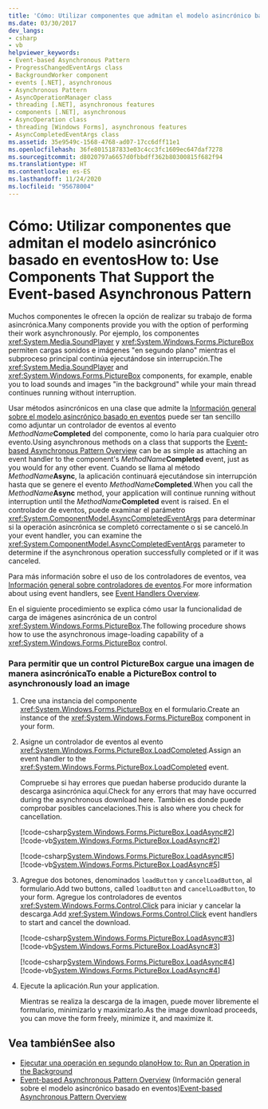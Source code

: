 ```yaml
---
title: 'Cómo: Utilizar componentes que admitan el modelo asincrónico basado en eventos'
ms.date: 03/30/2017
dev_langs:
- csharp
- vb
helpviewer_keywords:
- Event-based Asynchronous Pattern
- ProgressChangedEventArgs class
- BackgroundWorker component
- events [.NET], asynchronous
- Asynchronous Pattern
- AsyncOperationManager class
- threading [.NET], asynchronous features
- components [.NET], asynchronous
- AsyncOperation class
- threading [Windows Forms], asynchronous features
- AsyncCompletedEventArgs class
ms.assetid: 35e9549c-1568-4768-ad07-17cc6dff11e1
ms.openlocfilehash: 36fe8015187833e03c4cc3fc1609ec647daf7278
ms.sourcegitcommit: d8020797a6657d0fbbdff362b80300815f682f94
ms.translationtype: HT
ms.contentlocale: es-ES
ms.lasthandoff: 11/24/2020
ms.locfileid: "95678004"
---
```

# <a name="how-to-use-components-that-support-the-event-based-asynchronous-pattern"></a><span data-ttu-id="a2496-102">Cómo: Utilizar componentes que admitan el modelo asincrónico basado en eventos</span><span class="sxs-lookup"><span data-stu-id="a2496-102">How to: Use Components That Support the Event-based Asynchronous Pattern</span></span>

<span data-ttu-id="a2496-103">Muchos componentes le ofrecen la opción de realizar su trabajo de forma asincrónica.</span><span class="sxs-lookup"><span data-stu-id="a2496-103">Many components provide you with the option of performing their work asynchronously.</span></span> <span data-ttu-id="a2496-104">Por ejemplo, los componentes <xref:System.Media.SoundPlayer> y <xref:System.Windows.Forms.PictureBox> permiten cargas sonidos e imágenes "en segundo plano" mientras el subproceso principal continúa ejecutándose sin interrupción.</span><span class="sxs-lookup"><span data-stu-id="a2496-104">The <xref:System.Media.SoundPlayer> and <xref:System.Windows.Forms.PictureBox> components, for example, enable you to load sounds and images "in the background" while your main thread continues running without interruption.</span></span>  
  
 <span data-ttu-id="a2496-105">Usar métodos asincrónicos en una clase que admite la [Información general sobre el modelo asincrónico basado en eventos](event-based-asynchronous-pattern-overview.md) puede ser tan sencillo como adjuntar un controlador de eventos al evento _MethodName_**Completed** del componente, como lo haría para cualquier otro evento.</span><span class="sxs-lookup"><span data-stu-id="a2496-105">Using asynchronous methods on a class that supports the [Event-based Asynchronous Pattern Overview](event-based-asynchronous-pattern-overview.md) can be as simple as attaching an event handler to the component's _MethodName_**Completed** event, just as you would for any other event.</span></span> <span data-ttu-id="a2496-106">Cuando se llama al método _MethodName_**Async**, la aplicación continuará ejecutándose sin interrupción hasta que se genere el evento _MethodName_**Completed**.</span><span class="sxs-lookup"><span data-stu-id="a2496-106">When you call the _MethodName_**Async** method, your application will continue running without interruption until the _MethodName_**Completed** event is raised.</span></span> <span data-ttu-id="a2496-107">En el controlador de eventos, puede examinar el parámetro <xref:System.ComponentModel.AsyncCompletedEventArgs> para determinar si la operación asincrónica se completó correctamente o si se canceló.</span><span class="sxs-lookup"><span data-stu-id="a2496-107">In your event handler, you can examine the <xref:System.ComponentModel.AsyncCompletedEventArgs> parameter to determine if the asynchronous operation successfully completed or if it was canceled.</span></span>  
  
 <span data-ttu-id="a2496-108">Para más información sobre el uso de los controladores de eventos, vea [Información general sobre controladores de eventos](/dotnet/desktop/winforms/event-handlers-overview-windows-forms).</span><span class="sxs-lookup"><span data-stu-id="a2496-108">For more information about using event handlers, see [Event Handlers Overview](/dotnet/desktop/winforms/event-handlers-overview-windows-forms).</span></span>  
  
 <span data-ttu-id="a2496-109">En el siguiente procedimiento se explica cómo usar la funcionalidad de carga de imágenes asincrónica de un control <xref:System.Windows.Forms.PictureBox>.</span><span class="sxs-lookup"><span data-stu-id="a2496-109">The following procedure shows how to use the asynchronous image-loading capability of a <xref:System.Windows.Forms.PictureBox> control.</span></span>  
  
### <a name="to-enable-a-picturebox-control-to-asynchronously-load-an-image"></a><span data-ttu-id="a2496-110">Para permitir que un control PictureBox cargue una imagen de manera asincrónica</span><span class="sxs-lookup"><span data-stu-id="a2496-110">To enable a PictureBox control to asynchronously load an image</span></span>  
  
1. <span data-ttu-id="a2496-111">Cree una instancia del componente <xref:System.Windows.Forms.PictureBox> en el formulario.</span><span class="sxs-lookup"><span data-stu-id="a2496-111">Create an instance of the <xref:System.Windows.Forms.PictureBox> component in your form.</span></span>  
  
2. <span data-ttu-id="a2496-112">Asigne un controlador de eventos al evento <xref:System.Windows.Forms.PictureBox.LoadCompleted>.</span><span class="sxs-lookup"><span data-stu-id="a2496-112">Assign an event handler to the <xref:System.Windows.Forms.PictureBox.LoadCompleted> event.</span></span>  
  
     <span data-ttu-id="a2496-113">Compruebe si hay errores que puedan haberse producido durante la descarga asincrónica aquí.</span><span class="sxs-lookup"><span data-stu-id="a2496-113">Check for any errors that may have occurred during the asynchronous download here.</span></span> <span data-ttu-id="a2496-114">También es donde puede comprobar posibles cancelaciones.</span><span class="sxs-lookup"><span data-stu-id="a2496-114">This is also where you check for cancellation.</span></span>  
  
     [!code-csharp[System.Windows.Forms.PictureBox.LoadAsync#2](snippets/component-that-supports-the-event-based-asynchronous-pattern/csharp/Form1.cs#2)]
     [!code-vb[System.Windows.Forms.PictureBox.LoadAsync#2](snippets/component-that-supports-the-event-based-asynchronous-pattern/vb/Form1.vb#2)]  
  
     [!code-csharp[System.Windows.Forms.PictureBox.LoadAsync#5](snippets/component-that-supports-the-event-based-asynchronous-pattern/csharp/Form1.cs#5)]
     [!code-vb[System.Windows.Forms.PictureBox.LoadAsync#5](snippets/component-that-supports-the-event-based-asynchronous-pattern/vb/Form1.vb#5)]  
  
3. <span data-ttu-id="a2496-115">Agregue dos botones, denominados `loadButton` y `cancelLoadButton`, al formulario.</span><span class="sxs-lookup"><span data-stu-id="a2496-115">Add two buttons, called `loadButton` and `cancelLoadButton`, to your form.</span></span> <span data-ttu-id="a2496-116">Agregue los controladores de eventos <xref:System.Windows.Forms.Control.Click> para iniciar y cancelar la descarga.</span><span class="sxs-lookup"><span data-stu-id="a2496-116">Add <xref:System.Windows.Forms.Control.Click> event handlers to start and cancel the download.</span></span>  
  
     [!code-csharp[System.Windows.Forms.PictureBox.LoadAsync#3](snippets/component-that-supports-the-event-based-asynchronous-pattern/csharp/Form1.cs#3)]
     [!code-vb[System.Windows.Forms.PictureBox.LoadAsync#3](snippets/component-that-supports-the-event-based-asynchronous-pattern/vb/Form1.vb#3)]  
  
     [!code-csharp[System.Windows.Forms.PictureBox.LoadAsync#4](snippets/component-that-supports-the-event-based-asynchronous-pattern/csharp/Form1.cs#4)]
     [!code-vb[System.Windows.Forms.PictureBox.LoadAsync#4](snippets/component-that-supports-the-event-based-asynchronous-pattern/vb/Form1.vb#4)]  
  
4. <span data-ttu-id="a2496-117">Ejecute la aplicación.</span><span class="sxs-lookup"><span data-stu-id="a2496-117">Run your application.</span></span>  
  
     <span data-ttu-id="a2496-118">Mientras se realiza la descarga de la imagen, puede mover libremente el formulario, minimizarlo y maximizarlo.</span><span class="sxs-lookup"><span data-stu-id="a2496-118">As the image download proceeds, you can move the form freely, minimize it, and maximize it.</span></span>  
  
## <a name="see-also"></a><span data-ttu-id="a2496-119">Vea también</span><span class="sxs-lookup"><span data-stu-id="a2496-119">See also</span></span>

- [<span data-ttu-id="a2496-120">Ejecutar una operación en segundo plano</span><span class="sxs-lookup"><span data-stu-id="a2496-120">How to: Run an Operation in the Background</span></span>](/dotnet/desktop/winforms/controls/how-to-run-an-operation-in-the-background)
- <span data-ttu-id="a2496-121">[Event-based Asynchronous Pattern Overview](event-based-asynchronous-pattern-overview.md) (Información general sobre el modelo asincrónico basado en eventos)</span><span class="sxs-lookup"><span data-stu-id="a2496-121">[Event-based Asynchronous Pattern Overview](event-based-asynchronous-pattern-overview.md)</span></span>
